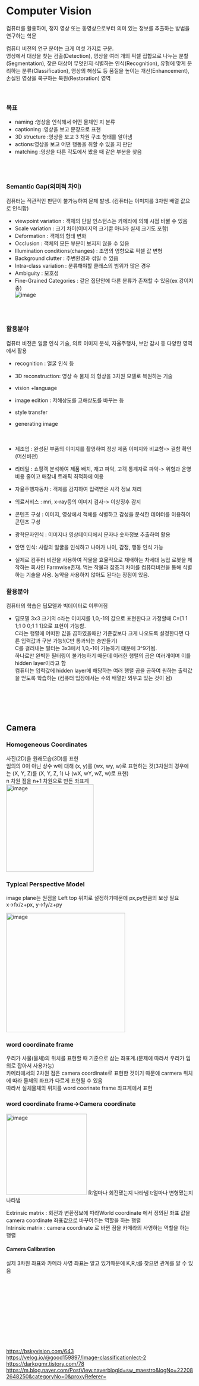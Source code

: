 # Computer Vision

컴퓨터를 활용하여, 정지 영상 또는 동영상으로부터 의미 있는 정보를 추출하는 방법을 연구하는 학문   
    
컴퓨터 비전의 연구 분야는 크게 여섯 가지로 구분.    
영상에서 대상을 찾는 검출(Detection), 영상을 여러 개의 픽셀 집합으로 나누는 분할(Segmentation), 찾은 대상이 무엇인지 식별하는 인식(Recognition), 유형에 맞게 분리하는 분류(Classification), 영상의 해상도 등 품질을 높이는 개선(Enhancement), 손실된 영상을 복구하는 복원(Restoration) 영역   
<br/>
<br/>
### 목표
* naming :영상을 인식해서 어떤 물체인 지 분류   
* captioning :영상을 보고 문장으로 표현   
* 3D structure :영상을 보고 3 차원 구조 형태를 알아냄   
* actions:영상을 보고 어떤 행동을 취할 수 있을 지 판단   
* matching :영상을 다른 각도에서 봤을 때 같은 부분을 찾음   
<br/>
<br/>   
   
### Semantic Gap(의미적 차이)
컴퓨터는 직관적인 판단이 불가능하여 문제 발생. (컴퓨터는 이미지를 3차원 배열 값으로 인식함)   
* viewpoint variation : 객체의 단일 인스턴스는 카메라에 의해 시점 바뀔 수 있음      
* Scale variation : 크기 차이(이미지의 크기뿐 아니라 실제 크기도 포함)   
* Deformation : 객체의 형태 변화   
* Occlusion : 객체의 모든 부분이 보지지 않을 수 있음   
* Illumination conditions(changes) : 조명의 영향으로 픽셀 값 변형   
* Background clutter : 주변환경과 섞일 수 있음   
* Intra-class variation : 분류해야할 클래스의 범위가 많은 경우   
* Ambiguity : 모호성   
* Fine-Grained Categories : 같은 집단안에 다른 분류가 존재할 수 있음(ex 강이지 종)   
![image](https://user-images.githubusercontent.com/81468129/169694994-ad748c68-32fe-4848-9f27-8aa16e49c4c5.png)    
<br/>
<br/>           
      
### 활용분야
컴퓨터 비전은 얼굴 인식 기술, 의료 이미지 분석, 자율주행차, 보안 감시 등 다양한 영역에서 활용    

* recognition : 얼굴 인식 등 
* 3D reconstruction: 영상 속 물체 의 형상을 3차원 모델로 복원하는 기술    
* vision +language   
* image edition : 저해상도를 고해상도를 바꾸는 등 
* style transfer   
* generating image   
<br/><br/>   

* 제조업 : 완성된 부품의 이미지를 촬영하여 정상 제품 이미지와 비교함-> 결함 확인 (머신비전)
* 리테일 : 쇼핑객 분석하여 제품 배치, 재고 파악, 고객 통계자료 파악-> 위험과 운영비용 줄이고 매장내 트래픽 최적화에 이용
* 자율주행자동차 : 객체를 감지하여 입력받은 시각 정보 처리
* 의료서비스 : mri, x-ray등의 이미지 검사-> 이상징후 감지   
* 콘텐츠 구성 : 이미지, 영상에서 객체를 식별하고 감성을 분석한 데이터를 이용하여 콘텐츠 구성
* 광학문자인식 : 이미지나 영상데이터에서 문자나 숫자정보 추출하여 활용
* 안면 인식: 사람의 얼굴을 인식하고 나아가 나이, 감정, 행동 인식 가능

+ 실제로 컴퓨터 비전을 사용하여 작물을 효율적으로 재배하는 차세대 농업 로봇을 제작하는 회사인 Farmwise존재.
  먹는 작물과 잡초긔 차이를 컴퓨터비전을 통해 식별하는 기술을 사용. 농약을 사용하지 않아도 된다는 장점이 있음.    
  

### 활용분야
컴퓨터의 학습은 딥모델과 빅데이터로 이루어짐

* 딥모델
3x3 크기의 c라는 이미지를 1,0,-1의 값으로 표현한다고 가정할때 C=[1 1 1;1 0 0;1 1 1]으로 표현이 가능함.   
C라는 행렬에 어떠한 값을 곱하였을때만 기준값보다 크게 나오도록 설정한다면 다른 입력값과 구분 가능!(C만 통과되는 층만들기)   
C를 걸러내는 필터는 3x3에서 1,0,-1이 가능하기 떄문에 3^9가됨.   
하나로만 완벽한 필터링이 불가능하기 때문데 이러한 행렬의 곱은 여러개이며 이를 hidden layer이라고 함   
컴퓨터는 입력값에 hidden layer에 해당하는 여러 행렬 곱을 곱하여 원하는 출력값을 얻도록 학습하는 (컴퓨터 입장에서는 수의 배열만 외우고 있는 것이 됨)

       
 <br/>    
 <br/>   
 <br/>       
 <br/>        
        
## Camera    
### Homogeneous Coordinates      
사진(2D)을 원래모습(3D)를 표현      
임의의 0이 아닌 상수 w에 대해 (x, y)를 (wx, wy, w)로 표현하는 것(3차원의 경우에는 (X, Y, Z)를 (X, Y, Z, 1) 나 (wX, wY, wZ, w)로 표현)   
n 차원 점을 n+1 차원으로 만든 좌표계    
<img width="235" alt="image" src="https://user-images.githubusercontent.com/81468129/169705456-f5f6791f-4a28-4622-a401-2683dff4d823.png">   

### Typical Perspective Model
image plane는 원점을 Left top 위치로 설정하기때문에 px,py만큼의 보상 필요   
x->fx/z+px, y->fy/z+py   
   
<img width="320" alt="image" src="https://user-images.githubusercontent.com/81468129/169744705-dce8b126-c205-4877-9cca-b095fac9e79f.png">  

### word coordinate frame   
우리가 사물(물체)의 위치를 표현할 때 기준으로 삼는 좌표계.(문제에 따라서 우리가 임의로 잡아서 사용가능)   
카메라에서의 2차원 점은 camera coordinate로 표현한 것이기 때문에 carmera 위치에 따라 물체의 좌표가 다르게 표현될 수 있음   
따라서 실체물체의 위치를 word coorinate frame 좌표계에서 표현

### word coordinate frame->Camera coordinate
<img width="217" alt="image" src="https://user-images.githubusercontent.com/81468129/169747803-884dae3b-8c69-4a76-b39e-c62b7643229c.png">   
R:얼마나 회전됐는지 나타냄   
t:얼마나 변형됐는지 나타냄   
   
Extrinsic matrix : 회전과 변환정보에 따라World coordinate 에서 정의된 좌표 값을 camera coordinate 좌표값으로 바꾸어주는 역할을 하는 행렬   
Intrinsic matrix : camera coordinate 로 바뀐 점을 카메라의 사영하는 역할을 하는 행렬   

#### Camera Calibration
실제 3차원 좌표와 카메라 사영 좌표는 알고 있기때문에 K,R,t를 찾으면 관계를 알 수 있음





<br/><br/><br/><br/><br/><br/><br/><br/><br/><br/>







<https://bskyvision.com/643>   
<https://velog.io/@good159897/Image-classificationlect-2>   
<https://darkpgmr.tistory.com/78>   
<https://m.blog.naver.com/PostView.naverblogId=sw_maestro&logNo=222082648250&categoryNo=0&proxyReferer=>
